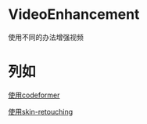 # VideoEnhancement
使用不同的办法增强视频

# 列如
[使用codeformer](https://github.com/angleyanalbedo/VideoEnhancement/blob/main/CodeFormer_inference.ipynb) 

[使用skin-retouching](https://github.com/angleyanalbedo/VideoEnhancement/blob/main/%E8%A7%86%E9%A2%91%E7%BE%8E%E9%A2%9C.ipynb) 


